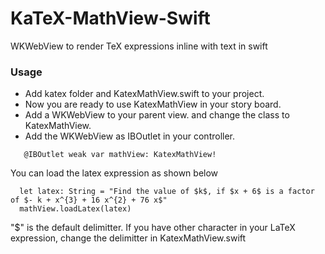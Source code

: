 # KaTeX-MathView-Swift
WKWebView to render TeX expressions inline with text in swift



### Usage
* Add katex folder and KatexMathView.swift to your project.
* Now you are ready to use KatexMathView in your story board.
* Add a WKWebView to your parent view. and change the class to KatexMathView.
* Add the WKWebView as IBOutlet in your controller. 

```
   @IBOutlet weak var mathView: KatexMathView!
```

You can load the latex expression as shown below
```
  let latex: String = "Find the value of $k$, if $x + 6$ is a factor of $- k + x^{3} + 16 x^{2} + 76 x$"
  mathView.loadLatex(latex)
```

"$" is the default delimitter. If you have other character in your LaTeX expression, change the delimitter in KatexMathView.swift
